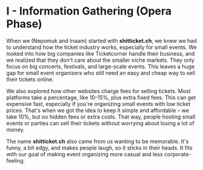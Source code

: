 # I - Information Gathering (Opera Phase)

When we (Nepomuk and Inaam) started with **shitticket.ch**, we knew we had to understand how the ticket industry works, especially for small events. We looked into how big companies like Ticketcorner handle their business, and we realized that they don't care about the smaller niche markets. They only focus on big concerts, festivals, and large-scale events. This leaves a huge gap for small event organizers who still need an easy and cheap way to sell their tickets online. 

We also explored how other websites charge fees for selling tickets. Most platforms take a percentage, like 10-15%, plus extra fixed fees. This can get expensive fast, especially if you're organizing small events with low ticket prices. That's when we got the idea to keep it simple and affordable – we take 10%, but no hidden fees or extra costs. That way, people hosting small events or parties can sell their tickets without worrying about losing a lot of money.

The name **shitticket.ch** also came from us wanting to be memorable. It's funny, a bit edgy, and makes people laugh, so it sticks in their heads. It fits with our goal of making event organizing more casual and less corporate-feeling. 


